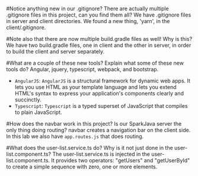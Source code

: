 #Notice anything new in our .gitignore? There are actually multiple .gitignore files in this project, can you find them all?
We have .gitignore files in server and client directories. We found a new thing, 'yarn', in the client/.gitignore. 

#Note also that there are now multiple build.gradle files as well! Why is this?
We have two build.gradle files, one in client and the other in server, in order to build the client and server separately.   

#What are a couple of these new tools? Explain what some of these new tools do?
Angular, jquery, typescript, webpack, and bootstrap.
- `AngularJS`: `AngularJS` is a structural framework for dynamic web apps. It lets you use HTML as your template language and lets you extend HTML's syntax to express your application's components clearly and succinctly.
- `Typescript`: `Typescript` is a typed superset of JavaScript that compiles to plain JavaScript.

#How does the navbar work in this project? Is our SparkJava server the only thing doing routing?
navbar creates a navigation bar on the client side. In this lab we also have `app.routes.js` that does routing.

#What does the user-list.service.ts do? Why is it not just done in the user-list.component.ts?
The user-list.service.ts is injected in the user-list.component.ts. It provides two operators: "getUsers" and "getUserById" to create a simple sequence with zero, one or more elements. 

